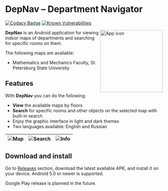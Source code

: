 # DepNav – Department Navigator

[![Codacy Badge](https://app.codacy.com/project/badge/Grade/c24bf04feb8840ebb9a6fea2f0389020)](https://www.codacy.com/gh/TimPushkin/DepNav/dashboard?utm_source=github.com&amp;utm_medium=referral&amp;utm_content=TimPushkin/DepNav&amp;utm_campaign=Badge_Grade)
[![Known Vulnerabilities](https://snyk.io/test/github/TimPushkin/DepNav/badge.svg)](https://snyk.io/test/github/TimPushkin/DepNav)

<img src="https://i.imgur.com/brORQ91.png" align="right" height="200"  alt="App icon"/>

**DepNav** is an Android application for viewing indoor maps of departments and searching for
specific rooms on them.

The following maps are available:

- Mathematics and Mechanics Faculty, St. Petersburg State University

## Features

With **DepNav** you can do the following:

- **View** the available maps by floors
- **Search** for specific rooms and other objects on the selected map with built-in search
- Enjoy the graphic interface in light and dark themes
- Two languages available: English and Russian

| ![Map](https://i.imgur.com/SsslKgp.jpg) | ![Search](https://i.imgur.com/jpYNy09.jpg) | ![Info](https://i.imgur.com/x5rhlOm.jpg) |
|:---------------------------------------:|:------------------------------------------:|:----------------------------------------:|

## Download and install

Go to [Releases](https://github.com/TimPushkin/DepNav/releases) section, download the latest
available APK, and install it on your device. Android 5.0 or newer is supported.

Google Play release is planned in the future.

